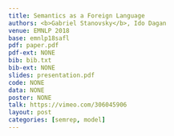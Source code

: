 ```yaml
---
title: Semantics as a Foreign Language
authors: <b>Gabriel Stanovsky</b>, Ido Dagan
venue: EMNLP 2018
base: emnlp18safl
pdf: paper.pdf
pdf-ext: NONE
bib: bib.txt
bib-ext: NONE
slides: presentation.pdf
code: NONE
data: NONE
poster: NONE
talk: https://vimeo.com/306045906
layout: post
categories: [semrep, model]
---
```

